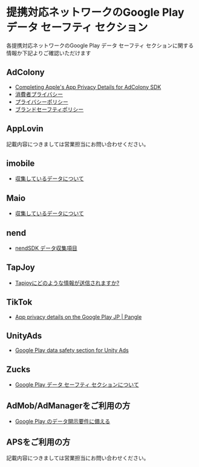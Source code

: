 # 提携対応ネットワークのGoogle Play データ セーフティ セクション

各提携対応ネットワークのGoogle Play データ セーフティ セクションに関する情報か下記よりご確認いただけます

## AdColony

* [Completing Apple's App Privacy Details for AdColony SDK](https://support.adcolony.com/helpdesk/app-privacy-details-adcolonysdk/)
* [消費者プライバシー](https://www.adcolony.com/consumer-privacy/)
* [プライバシーポリシー](https://www.adcolony.com/privacy-policy/)
* [ブランドセーフティポリシー](https://www.adcolony.com/privacy-policy/brand-safety-policy/)

## AppLovin

記載内容につきましては営業担当にお問い合わせください。

## imobile

* [収集しているデータについて](https://sppartner.i-mobile.co.jp/webdoc/index.html#android/collected-data.html)

## Maio

* [収集しているデータについて](https://github.com/imobile-maio/maio-Android-SDK#%E5%8F%8E%E9%9B%86%E3%81%97%E3%81%A6%E3%81%84%E3%82%8B%E3%83%87%E3%83%BC%E3%82%BF%E3%81%AB%E3%81%A4%E3%81%84%E3%81%A6)

## nend

* [nendSDK データ収集項目](https://github.com/fan-ADN/nendSDK-Android/wiki/nendSDK-データ収集項目)

## TapJoy

* [Tapjoyにどのような情報が送信されますか?](https://dev.tapjoy.com/jp/support/Info-sent-to-Tapjoy?fbclid=IwAR2ZAk_PQNmNb6KpRhkAxZCr-umvTOUkEwN9JgsDK85kpqdbRe57KWsy57w)

## TikTok

* [App privacy details on the Google Play JP | Pangle](https://www.pangleglobal.com/jp/integration/app-privacy-details-gp)

## UnityAds

* [Google Play data safety section for Unity Ads](https://docs.unity.com/ads/GoogleDataSafety.html)

## Zucks

* [Google Play データ セーフティ セクションについて](https://ms.zucksadnetwork.com/media/sdk/manual/android/#dataSafetySection)

## AdMob/AdManagerをご利用の方

* [Google Play のデータ開示要件に備える](https://developers.google.com/admob/android/play-data-disclosure)

## APSをご利用の方

記載内容につきましては営業担当にお問い合わせください。